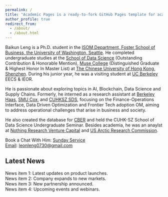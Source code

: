 ```yaml
---
permalink: /
title: "Academic Pages is a ready-to-fork GitHub Pages template for academic personal websites"
author_profile: true
redirect_from: 
  - /about/
  - /about.html
---
```


Baikun Leng is a Ph.D. student in the [ISOM Department, Foster School of Business, the University of Washington, Seattle](https://foster.uw.edu/faculty-research/academic-departments/information-systems-and-operations-management/). He completed undergraduate studies at the [School of Data Science](https://sds.cuhk.edu.cn/en) (Outstanding Contribution & Honorable Mention), [Muse College](https://muse.cuhk.edu.cn/en) (Distinguished Graduate & Highest Honor In Master List) at [The Chinese University of Hong Kong, Shenzhen](https://www.cuhk.edu.cn/en). During his junior year, he was a visiting student at [UC Berkeley](https://www.berkeley.edu/) EECS & IEOR. 

He is passionate about exploring topics in AI, Blockchain, Data Science and Supply Chains. Formerly, he interned as a research assistant at [Berkeley Haas](https://haas.berkeley.edu/), [SMU Cox](https://www.smu.edu/cox), and [CUHKSZ SDS](https://sds.cuhk.edu.cn/en), focusing on the Finance-Operations Interface, Data Driven Optimization and Frontier Tech adoption OM, aiming to address operational challenges that arise in business and society. 

He also created the database for [CBER](https://www.cber-forum.org/literature) and held the CUHK-SZ School of Data Science Undergraduate Seminar. Besides academia, he was an anaylst at [Nothing Research Venture Capital](https://www.nothing-research.com/) and [US Arctic Research Commission](https://www.arctic.gov/).  

Book a Chat With Him: [Sunday Service](https://calendly.com/leonleng0730/11)<br>
[Email](mailto:leonleng0730@gmail.com): leonleng0730@gmail.com

<section id="news-section">
  <h2>Latest News</h2>
  <div class="news-container">
    <div class="news-item">News item 1: Latest updates on product launches.</div>
    <div class="news-item">News item 2: Company expands to new markets.</div>
    <div class="news-item">News item 3: New partnership announced.</div>
    <div class="news-item">News item 4: Upcoming events and webinars.</div>
    <!-- Add more news items here -->
  </div>
</section>
